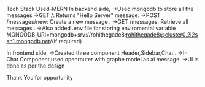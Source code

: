 Tech Stack Used-MERN
In backend side,
->Used mongodb to store all the messages 
->GET /: Returns "Hello Server" message.
->POST /messages/new: Create a new message .
->GET /messages: Retrieve all messages .
->Also added .env file for storing enviromental variable
MONGODB_URI=mongodb+srv://rohithegade8:rohithegade8@cluster0.2i2san1.mongodb.net/(if required)

In frontend side,
->Created three component Header,Sidebar,Chat .
->In Chat Component,used openrouter with graphe model as ai message.
->UI is done as per the design

Thank You for opportunity
